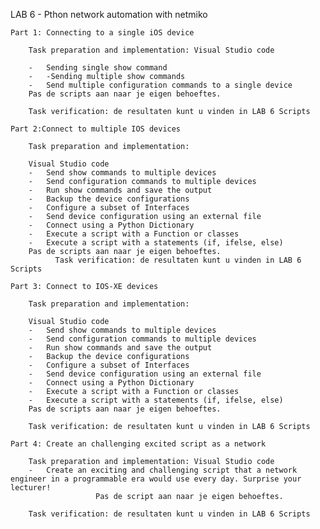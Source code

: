 LAB 6 - Pthon network automation with netmiko

	Part 1: Connecting to a single iOS device

		Task preparation and implementation: Visual Studio code

		-	Sending single show command
		-	-Sending multiple show commands
		-	Send multiple configuration commands to a single device
		Pas de scripts aan naar je eigen behoeftes. 

		Task verification: de resultaten kunt u vinden in LAB 6 Scripts

	Part 2:Connect to multiple IOS devices

		Task preparation and implementation:

		Visual Studio code
		-	Send show commands to multiple devices
		-	Send configuration commands to multiple devices
		-	Run show commands and save the output
		-	Backup the device configurations
		-	Configure a subset of Interfaces
		-	Send device configuration using an external file
		-	Connect using a Python Dictionary
		-	Execute a script with a Function or classes
		-	Execute a script with a statements (if, ifelse, else)
		Pas de scripts aan naar je eigen behoeftes.
		      Task verification: de resultaten kunt u vinden in LAB 6 Scripts

	Part 3: Connect to IOS-XE devices

		Task preparation and implementation: 

		Visual Studio code
		-	Send show commands to multiple devices
		-	Send configuration commands to multiple devices
		-	Run show commands and save the output
		-	Backup the device configurations
		-	Configure a subset of Interfaces
		-	Send device configuration using an external file
		-	Connect using a Python Dictionary
		-	Execute a script with a Function or classes
		-	Execute a script with a statements (if, ifelse, else)
		Pas de scripts aan naar je eigen behoeftes.

		Task verification: de resultaten kunt u vinden in LAB 6 Scripts

	Part 4: Create an challenging excited script as a network

		Task preparation and implementation: Visual Studio code
		-	Create an exciting and challenging script that a network engineer in a programmable era would use every day. Surprise your lecturer!
				       Pas de script aan naar je eigen behoeftes.

		Task verification: de resultaten kunt u vinden in LAB 6 Scripts
